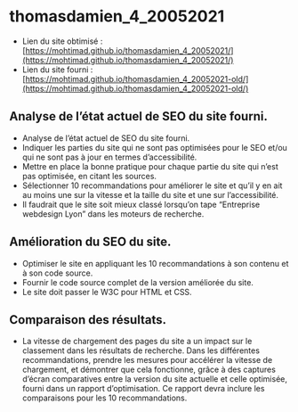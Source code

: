 # thomasdamien_4_20052021

- Lien du site obtimisé : [https://mohtimad.github.io/thomasdamien_4_20052021/](https://mohtimad.github.io/thomasdamien_4_20052021/)
- Lien du site fourni : [https://mohtimad.github.io/thomasdamien_4_20052021-old/](https://mohtimad.github.io/thomasdamien_4_20052021-old/)

## Analyse de l’état actuel de SEO du site fourni.

- Analyse de l’état actuel de SEO du site fourni.
- Indiquer les parties du site qui ne sont pas optimisées pour le SEO et/ou qui ne sont pas à jour en termes d’accessibilité.
- Mettre en place la bonne pratique pour chaque partie du site qui n’est pas optimisée, en citant les sources.
- Sélectionner 10 recommandations pour améliorer le site et qu’il y en ait au moins une sur la vitesse et la taille du site et une sur l’accessibilité.
- Il faudrait que le site soit mieux classé lorsqu’on tape “Entreprise webdesign Lyon” dans les moteurs de recherche.

## Amélioration du SEO du site.

- Optimiser le site en appliquant les 10 recommandations à son contenu et à son code source.
- Fournir le code source complet de la version améliorée du site.
- Le site doit passer le W3C pour HTML et CSS.

## Comparaison des résultats.

- La vitesse de chargement des pages du site a un impact sur le classement dans les résultats de recherche. Dans les différentes recommandations, prendre les mesures pour accélérer la vitesse de chargement, et démontrer que cela fonctionne, grâce à des captures d’écran comparatives entre la version du site actuelle et celle optimisée, fourni dans un rapport d’optimisation. Ce rapport devra inclure les comparaisons pour les 10 recommandations.
